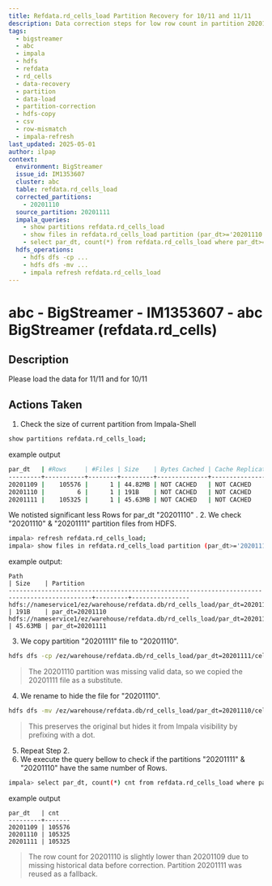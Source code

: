 ```yaml
---
title: Refdata.rd_cells_load Partition Recovery for 10/11 and 11/11
description: Data correction steps for low row count in partition 20201110 of refdata.rd_cells_load table in abc BigStreamer, by copying and renaming Parquet files in HDFS.
tags:
  - bigstreamer
  - abc
  - impala
  - hdfs
  - refdata
  - rd_cells
  - data-recovery
  - partition
  - data-load
  - partition-correction
  - hdfs-copy
  - csv
  - row-mismatch
  - impala-refresh
last_updated: 2025-05-01
author: ilpap
context:
  environment: BigStreamer
  issue_id: IM1353607
  cluster: abc
  table: refdata.rd_cells_load
  corrected_partitions:
    - 20201110
  source_partition: 20201111
  impala_queries:
    - show partitions refdata.rd_cells_load
    - show files in refdata.rd_cells_load partition (par_dt>='20201110')
    - select par_dt, count(*) from refdata.rd_cells_load where par_dt>='20201109' group by par_dt
  hdfs_operations:
    - hdfs dfs -cp ...
    - hdfs dfs -mv ...
    - impala refresh refdata.rd_cells_load
---
```

# abc - BigStreamer - IM1353607  - abc BigStreamer (refdata.rd_cells)
## Description
Please load the data for 11/11 and for 10/11
## Actions Taken
1. Check the size of current partition from Impala-Shell
``` bash
show partitions refdata.rd_cells_load;
```
example output
``` bash
par_dt   | #Rows     | #Files | Size    | Bytes Cached | Cache Replication | Format | Incremental stats | Location                                                                 
---------+-----------+--------+---------+--------------+-------------------+--------+-------------------+--------------------------------------------------------------------------
20201109 |    105576 |      1 | 44.82MB | NOT CACHED   | NOT CACHED        | TEXT   | true              | hdfs://nameservice1/ez/warehouse/refdata.db/rd_cells_load/par_dt=20201109
20201110 |         6 |      1 | 191B    | NOT CACHED   | NOT CACHED        | TEXT   | true              | hdfs://nameservice1/ez/warehouse/refdata.db/rd_cells_load/par_dt=20201110
20201111 |    105325 |      1 | 45.63MB | NOT CACHED   | NOT CACHED        | TEXT   | true              | hdfs://nameservice1/ez/warehouse/refdata.db/rd_cells_load/par_dt=20201111
```
We notisted significant less Rows for par_dt "20201110" .
2. We check "20201110" & "20201111" partition files from HDFS.
``` bash
impala> refresh refdata.rd_cells_load;
impala> show files in refdata.rd_cells_load partition (par_dt>='20201110');
```
example output:
```
Path                                                                                         | Size    | Partition      
---------------------------------------------------------------------------------------------+---------+----------------
hdfs://nameservice1/ez/warehouse/refdata.db/rd_cells_load/par_dt=20201110/cells_20201110.csv | 191B    | par_dt=20201110
hdfs://nameservice1/ez/warehouse/refdata.db/rd_cells_load/par_dt=20201111/cells_20201111.csv | 45.63MB | par_dt=20201111
```
3. We copy partition "20201111" file to "20201110".
``` bash
hdfs dfs -cp /ez/warehouse/refdata.db/rd_cells_load/par_dt=20201111/cells_20201111.csv /ez/warehouse/refdata.db/rd_cells_load/par_dt=20201110/
```
> The 20201110 partition was missing valid data, so we copied the 20201111 file as a substitute.
4. We rename to hide the file for "20201110".
``` bash
hdfs dfs -mv /ez/warehouse/refdata.db/rd_cells_load/par_dt=20201110/cells_20201110.csv /ez/warehouse/refdata.db/rd_cells_load/par_dt=20201110/.cells_20201110.csv
```
> This preserves the original but hides it from Impala visibility by prefixing with a dot.
5. Repeat Step 2.
6. We execute the query bellow to check if the partitions "20201111" & "20201110" have the same number of Rows.
``` bash
impala> select par_dt, count(*) cnt from refdata.rd_cells_load where par_dt>='20201109' group by par_dt order by 1;
```
example output
```
par_dt   | cnt   
---------+-------
20201109 | 105576
20201110 | 105325
20201111 | 105325
```
> The row count for 20201110 is slightly lower than 20201109 due to missing historical data before correction. Partition 20201111 was reused as a fallback.